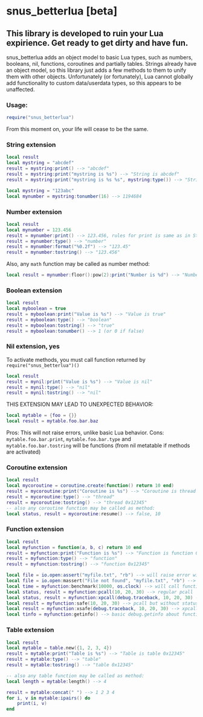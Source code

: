 
# snus_betterlua [beta]
## This library is developed to ruin your Lua expirience. Get ready to get dirty and have fun.

snus_betterlua adds an object model to basic Lua types, such as numbers, booleans, nil, functions, coroutines and partially tables. Strings already have an object model, so this library just adds a few methods to them to unify them with other objects. Unfortunately (or fortunately), Lua cannot globally add functionality to custom data/userdata types, so this appears to be unaffected.

### Usage:
```lua
require("snus_betterlua")
````
From this moment on, your life will cease to be the same.

 
### String extension

```lua
local result
local mystring = "abcdef"
result = mystring:print() --> "abcdef"
result = mystring:print("mystring is %s") --> "String is abcdef"
result = mystring:print("mystring is %s %s", mystring:type()) --> "String is abcdef string"

local mystring = "123abc"
local mynumber = mystring:tonumber(16) --> 1194684
```

 
### Number extension

```lua
local result
local mynumber = 123.456
result = mynumber:print() --> 123.456, rules for print is same as in String extension
result = mynumber:type() --> "number"
result = mynumber:format("%0.2f") --> "123.45"
result = mynumber:tostring() --> "123.456"
```

Also, any `math` function may be called as number method:
```lua
local result = mynumber:floor():pow(2):print("Number is %d") --> "Number is 15129"
```

 
### Boolean extension

```lua
local result
local myboolean = true
result = myboolean:print("Value is %s") --> "Value is true"
result = myboolean:type() --> "boolean"
result = myboolean:tostring() --> "true"
result = myboolean:tonumber() --> 1 (or 0 if false)
```

 
### Nil extension, yes

To activate methods, you must call function returned by `require("snus_betterlua")()`
```lua
local result
result = mynil:print("Value is %s") --> "Value is nil"
result = mynil:type() --> "nil"
result = mynil:tostring() --> "nil"
```

THIS EXTENSION MAY LEAD TO UNEXPECTED BEHAVIOR:
```lua
local mytable = {foo = {}}
local result = mytable.foo.bar.baz 
```
Pros: This will not raise errors, unlike basic Lua behavior.
Cons: `mytable.foo.bar.print`, `mytable.foo.bar.type` and `mytable.foo.bar.tostring` will be functions (from nil metatable if methods are activated)

 
### Coroutine extension

```lua
local result
local mycoroutine = coroutine.create(function() return 10 end)
result = mycoroutine:print("Coroutine is %s") --> "Coroutine is thread 0x12345"
result = mycoroutine:type() --> "thread"
result = mycoroutine:tostring() --> "thread 0x12345"
-- also any coroutine function may be called as method:
local status, result = mycoroutine:resume() --> false, 10
```

 
### Function extension

```lua
local result
local myfunction = function(a, b, c) return 10 end
result = myfunction:print("Function is %s") --> "Function is function 0x12345"
result = myfunction:type() --> "function"
result = myfunction:tostring() --> "function 0x12345"

local file = io.open:assert("myfile.txt", "rb") --> will raise error with message from io.open
local file = io.open:massert("File not found", "myfile.txt", "rb") --> will raise error with first arg message
local time = myfunction:benchmark(10000, os.clock) --> will call function 10000 times with os.clock as time measure function
local status, result = myfunction:pcall(10, 20, 30) --> regular pcall
local status, result = myfunction:xpcall(debug.traceback, 10, 20, 30) --> regular xpcall
local result = myfunction:safe(10, 20, 30) --> pcall but without status in success
local result = myfunction:xsafe(debug.traceback, 10, 20, 30) --> xpcall, but without status in success
local tinfo = myfunction:getinfo() --> basic debug.getinfo about function
```

 
### Table extension

```lua
local result
local mytable = table.new({1, 2, 3, 4})
result = mytable:print("Table is %s") --> "Table is table 0x12345"
result = mytable:type() --> "table"
result = mytable:tostring() --> "table 0x12345"

-- also any table function may be called as method:
local length = mytable:length() --> 4

result = mytable:concat(" ") --> 1 2 3 4
for i, v in mytable:ipairs() do
	print(i, v)
end
```
